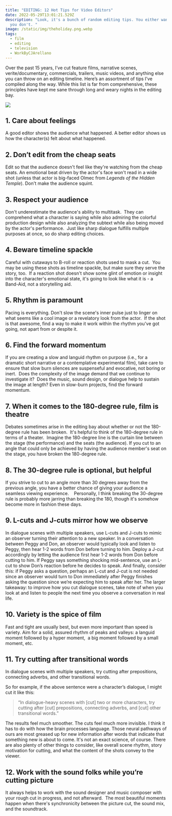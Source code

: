 ```yaml
---
title: "EDITING: 12 Hot Tips for Video Editors"
date: 2022-05-29T13:01:21.529Z
description: "Look, it's a bunch of random editing tips. You either want them or
  you don't. "
image: /static/img/theholiday.png.webp
tags:
  - film
  - editing
  - television
  - WorkByCJArellano
---
```

Over the past 15 years, I’ve cut feature films, narrative scenes, verite/documentary, commercials, trailers, music videos, and anything else you can throw on an editing timeline. Here’s an assortment of tips I’ve compiled along the way. While this list is far from comprehensive, these principles have kept me sane through long and weary nights in the editing bay. 

![](/static/img/theholiday.png.webp)

## 1. Care about feelings

A good editor shows the audience what happened. A better editor shows us how the character(s) felt about what happened. 

## 2. Don’t edit from the cheap seats

Edit so that the audience doesn't feel like they're watching from the cheap seats. An emotional beat driven by the actor's face won't read in a wide shot (unless that actor is big-faced Olmec from *Legends of the Hidden Temple*). Don't make the audience squint. 

## 3. Respect your audience

Don't underestimate the audience's ability to multitask.  They can comprehend what a character is saying while also admiring the colorful production design while also analyzing the subtext while also being moved by the actor's performance.  Just like sharp dialogue fulfills multiple purposes at once, so do sharp editing choices.  

## 4. Beware timeline spackle

Careful with cutaways to B-roll or reaction shots used to mask a cut.  You may be using these shots as timeline spackle, but make sure they serve the story, too.  If a reaction shot doesn't show some glint of emotion or insight into the character's emotional state, it's going to look like what it is - a Band-Aid, not a storytelling aid.

## 5. Rhythm is paramount

Pacing is everything. Don't slow the scene's inner pulse just to linger on what seems like a cool image or a revelatory look from the actor.  If the shot is that awesome, find a way to make it work within the rhythm you've got going, not apart from or despite it.

## 6. Find the forward momentum

If you are creating a slow and languid rhythm on purpose (i.e., for a dramatic short narrative or a contemplative experimental film), take care to ensure that slow burn silences are suspenseful and evocative, not boring or inert.  Does the complexity of the image demand that we continue to investigate it?  Does the music, sound design, or dialogue help to sustain the image at length? Even in slow-burn projects, find the forward momentum. 

## 7. When it comes to the 180-degree rule, film is theatre

Debates sometimes arise in the editing bay about whether or not the 180-degree rule has been broken.  It's helpful to think of the 180-degree rule in terms of a theater.  Imagine the 180-degree line is the curtain line between the stage (the performance) and the seats (the audience). If you cut to an angle that could only be achieved by having the audience member's seat on the stage, you have broken the 180-degree rule. 

## 8. The 30-degree rule is optional, but helpful

If you strive to cut to an angle more than 30 degrees away from the previous angle, you have a better chance of giving your audience a seamless viewing experience.    Personally, I think breaking the 30-degree rule is probably more jarring than breaking the 180, though it's somehow become more in fashion these days.

## 9. L-cuts and J-cuts mirror how we observe

In dialogue scenes with multiple speakers, use L-cuts and J-cuts to mimic an observer turning their attention to a new speaker. In a conversation between Peggy and Don, an observer would typically look and listen to Peggy, then hear 1-2 words from Don before turning to him. Deploy a J-cut accordingly by letting the audience first hear 1-2 words from Don before cutting to him. If Peggy says something shocking mid-sentence, use an L-cut to show Don’s reaction before he decides to speak. And finally, consider this: if Peggy asks a question, perhaps an L-cut and J-cut is not needed since an observer would turn to Don immediately after Peggy finishes asking the question since we’re expecting him to speak after her. The larger takeaway: to improve how you cut dialogue scenes, take note of when you look at and listen to people the next time you observe a conversation in real life. 

## 10. Variety is the spice of film

Fast and tight are usually best, but even more important than speed is variety. Aim for a solid, assured rhythm of peaks and valleys: a languid moment followed by a hyper moment,  a big moment followed by a small moment, etc.  

## 11. Try cutting after transitional words

In dialogue scenes with multiple speakers, try cutting after prepositions, connecting adverbs, and other transitional words.

So for example, if the above sentence were a character’s dialogue, I might cut it like this: 

> “In dialogue-heavy scenes with \[cut] two or more characters, try cutting after \[cut] prepositions, connecting adverbs, and \[cut] other transitional words.”

The results feel much smoother. The cuts feel much more invisible. I think it has to do with how the brain processes language. Those neural pathways of ours are most greased up for new information after words that indicate that something new is about to come. It's not an exact science, of course. There are also plenty of other things to consider, like overall scene rhythm, story motivation for cutting, and what the content of the shots convey to the viewer.

## 12. Work with the sound folks while you’re cutting picture

It always helps to work with the sound designer and music composer with your rough cut in progress, and not afterward.  The most beautiful moments happen when there's synchronicity between the picture cut, the sound mix, and the soundtrack.